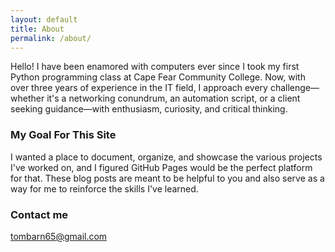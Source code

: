 ```yaml
---
layout: default
title: About
permalink: /about/
---
```


Hello! I have been enamored with computers ever since I took my first Python programming class at Cape Fear Community College. 
Now, with over three years of experience in the IT field, I approach every challenge—whether it's a networking conundrum, 
an automation script, or a client seeking guidance—with enthusiasm, curiosity, and critical thinking.

### My Goal For This Site

I wanted a place to document, organize, and showcase the various projects I've worked on, and I figured GitHub Pages
would be the perfect platform for that. These blog posts are meant to be helpful to you and also serve as a way for me to 
reinforce the skills I've learned.

### Contact me

[tombarn65@gmail.com](mailto:tombarn65@gmail.com)

